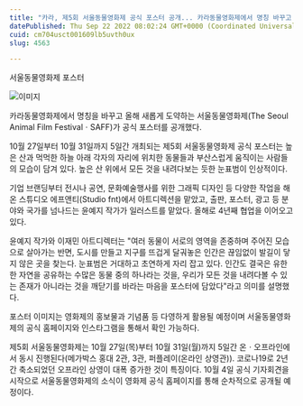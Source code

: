 ```yaml
---
title: "카라, 제5회 서울동물영화제 공식 포스터 공개... 카라동물영화제에서 명칭 바꾸고 새롭게 도약"
datePublished: Thu Sep 22 2022 08:02:24 GMT+0000 (Coordinated Universal Time)
cuid: cm704usct001609lb5uvth0ux
slug: 4563

---
```



서울동물영화제 포스터

![이미지](https://cdn.hashnode.com/res/hashnode/image/upload/v1739257239602/a790aac8-80f8-4697-ab25-35b809a6ed16.jpeg)

카라동물영화제에서 명칭을 바꾸고 올해 새롭게 도약하는 서울동물영화제(The Seoul Animal Film FestivalㆍSAFF)가 공식 포스터를 공개했다.

10월 27일부터 10월 31일까지 5일간 개최되는 제5회 서울동물영화제 공식 포스터는 높은 산과 먹먹한 하늘 아래 각자의 자리에 위치한 동물들과 부산스럽게 움직이는 사람들의 모습이 담겨 있다. 높은 산 위에서 모든 것을 내려다보는 듯한 눈표범이 인상적이다.

기업 브랜딩부터 전시나 공연, 문화예술행사를 위한 그래픽 디자인 등 다양한 작업을 해 온 스튜디오 에프앤티(Studio fnt)에서 아트디렉션을 맡았고, 출판, 포스터, 광고 등 분야와 국가를 넘나드는 윤예지 작가가 일러스트를 맡았다. 올해로 4년째 협업을 이어오고 있다.

윤예지 작가와 이재민 아트디렉터는 "여러 동물이 서로의 영역을 존중하며 주어진 모습으로 살아가는 반면, 도시를 만들고 지구를 뜨겁게 달궈놓은 인간은 끊임없이 발길이 닿지 않은 곳을 찾는다. 눈표범은 거대하고 초연하게 자리 잡고 있다. 인간도 결국은 유한한 자연을 공유하는 수많은 동물 중의 하나라는 것을, 우리가 모든 것을 내려다볼 수 있는 존재가 아니라는 것을 깨닫기를 바라는 마음을 포스터에 담았다"라고 의미를 설명했다.

포스터 이미지는 영화제의 홍보물과 기념품 등 다영하게 활용될 예정이며 서울동물영화제의 공식 홈페이지와 인스타그램을 통해서 확인 가능하다.

제5회 서울동물영화제는 10월 27일(목)부터 10월 31일(월)까지 5일간 온ㆍ오프라인에서 동시 진행된다(메가박스 홍대 2관, 3관, 퍼플레이(온라인 상영관)). 코로나19로 2년간 축소되었던 오프라인 상영이 대폭 증가한 것이 특징이다. 10월 4일 공식 기자회견을 시작으로 서울동물영화제의 소식이 영화제 공식 홈페이지를 통해 순차적으로 공개될 예정이다.